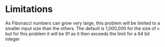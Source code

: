 # Limitations

As Fibonacci numbers can grow very large, this problem will be limited to a smaller input size than the others. The default is 1,000,000 for the size of `n` but for this problem it will be 91 as it then exceeds the limit for a 64 bit integer
